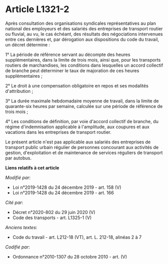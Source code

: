 # Article L1321-2

Après consultation des organisations syndicales représentatives au plan national des employeurs et des salariés des
entreprises de transport routier ou fluvial, au vu, le cas échéant, des résultats des négociations intervenues entre ces
dernières et, par dérogation aux dispositions du code du travail, un décret détermine :

1° La période de référence servant au décompte des heures supplémentaires, dans la limite de trois mois, ainsi que, pour les
transports routiers de marchandises, les conditions dans lesquelles un accord collectif de branche peut déterminer le taux de
majoration de ces heures supplémentaires ;

2° Le droit à une compensation obligatoire en repos et ses modalités d'attribution ;

3° La durée maximale hebdomadaire moyenne de travail, dans la limite de quarante-six heures par semaine, calculée sur une
période de référence de trois mois ;

4° Les conditions de définition, par voie d'accord collectif de branche, du régime d'indemnisation applicable à l'amplitude,
aux coupures et aux vacations dans les entreprises de transport routier.

Le présent article n'est pas applicable aux salariés des entreprises de transport public urbain régulier de personnes
concourant aux activités de gestion, d'exploitation et de maintenance de services réguliers de transport par autobus.

**Liens relatifs à cet article**

_Modifié par_:

  - Loi n°2019-1428 du 24 décembre 2019 - art. 158 (V)
  - Loi n°2019-1428 du 24 décembre 2019 - art. 166

_Cité par_:

  - Décret n°2020-802 du 29 juin 2020 (V)
  - Code des transports - art. L1325-1 (V)

_Anciens textes_:

  - Code du travail - art. L212-18 (VT), art. L. 212-18, alinéas 2 à 7

_Codifié par_:

  - Ordonnance n°2010-1307 du 28 octobre 2010 - art. (V)
